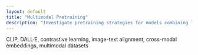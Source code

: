 ```yaml
---
layout: default
title: "Multimodal Pretraining"
description: "Investigate pretraining strategies for models combining language, vision, and other modalities."
---
```


<link rel="stylesheet" href="{{ '/assets/css/section-academic.css' | relative_url }}">

CLIP, DALL·E, contrastive learning, image-text alignment, cross-modal embeddings, multimodal datasets

<script>
  // Navigation variables - no previous for index
  window.prevSection = "/content/handbooks/foundation-models/section18/";
  window.nextSection = "/content/handbooks/foundation-models/section20/";
</script>

<script src="{{ '/assets/js/section-academic.js' | relative_url }}"></script>
